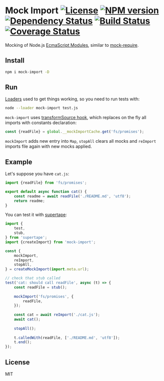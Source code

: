 # Mock Import [![License][LicenseIMGURL]][LicenseURL] [![NPM version][NPMIMGURL]][NPMURL] [![Dependency Status][DependencyStatusIMGURL]][DependencyStatusURL] [![Build Status][BuildStatusIMGURL]][BuildStatusURL] [![Coverage Status][CoverageIMGURL]][CoverageURL]

[NPMIMGURL]: https://img.shields.io/npm/v/mock-import.svg?style=flat
[DependencyStatusIMGURL]: https://img.shields.io/david/coderaiser/mock-import.svg?style=flat
[BuildStatusURL]: https://github.com/coderaiser/mock-import/actions?query=workflow%3A%22Node+CI%22 "Build Status"
[BuildStatusIMGURL]: https://github.com/coderaiser/mock-import/workflows/Node%20CI/badge.svg
[LicenseIMGURL]: https://img.shields.io/badge/license-MIT-317BF9.svg?style=flat
[NPMURL]: https://npmjs.org/package/mock-import "npm"
[DependencyStatusURL]: https://david-dm.org/coderaiser/mock-import "Dependency Status"
[LicenseURL]: https://tldrlegal.com/license/mit-license "MIT License"
[CoverageURL]: https://coveralls.io/github/coderaiser/mock-import?branch=master
[CoverageIMGURL]: https://coveralls.io/repos/coderaiser/mock-import/badge.svg?branch=master&service=github

Mocking of Node.js [EcmaScript Modules](https://nodejs.org/api/esm.html#esm_modules_ecmascript_modules), similar to [mock-require](https://github.com/boblauer/mock-require).

## Install

```sh
npm i mock-import -D
```

## Run

[Loaders](https://nodejs.org/api/esm.html#esm_loaders) used to get things working, so you need to run tests with:

```sh
node --loader mock-import test.js
```

`mock-import` uses [transformSource hook](https://nodejs.org/api/esm.html#esm_transformsource_source_context_defaulttransformsource), which replaces on the fly all imports with constants declaration:

```js
const {readFile} = global.__mockImportCache.get('fs/promises');
```

`mockImport` adds new entry into `Map`, `stopAll` clears all mocks and `reImport` imports file again with new mocks applied.

## Example

Let's suppose you have `cat.js`:

```js
import {readFile} from 'fs/promises';

export default async function cat() {
    const readme = await readFile('./README.md', 'utf8');
    return readme;
}
```

You can test it with [supertape](https://github.com/coderaiser/supertape):

```js
import {
    test,
    stub,
} from 'supertape';
import {createImport} from 'mock-import';

const {
    mockImport,
    reImport,
    stopAll,
} = createMockImport(import.meta.url);

// check that stub called
test('cat: should call readFile', async (t) => {
    const readFile = stub();
    
    mockImport('fs/promises', {
        readFile,
    });
    
    const cat = await reImport('./cat.js');
    await cat();
    
    stopAll();
    
    t.calledWith(readFile, ['./README.md', 'utf8']);
    t.end();
});
```

## License

MIT
